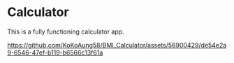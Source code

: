# Calculator

This is a fully functioning calculator app.

https://github.com/KoKoAung58/BMI_Calculator/assets/56900429/de54e2a9-6546-47ef-b119-b6566c13f61a
